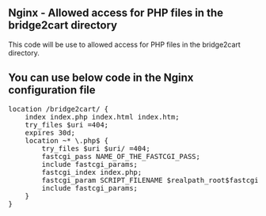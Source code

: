 ## Nginx - Allowed access for PHP files in the bridge2cart directory
This code will be use to allowed access for PHP files in the bridge2cart directory.

## You can use below code in the Nginx configuration file
<pre>location /bridge2cart/ {
	index index.php index.html index.htm;
	try_files $uri =404;
	expires 30d;
	location ~* \.php$ {
		try_files $uri $uri/ =404;
		fastcgi_pass NAME_OF_THE_FASTCGI_PASS;
		include fastcgi_params;
		fastcgi_index index.php;
		fastcgi_param SCRIPT_FILENAME $realpath_root$fastcgi_script_name;
		include fastcgi_params;
	}
}</pre>